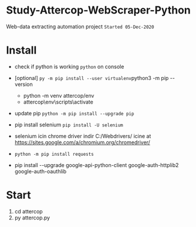 # Study-Attercop-WebScraper-Python
Web-data extracting automation project
`Started 05-Dec-2020`

# Install
- check if python is working `python` on console
- [optional] `py -m pip install --user virtualenv`python3 -m pip --version
    - python -m venv attercop/env
    - attercop\env\scripts\activate
- update pip `python -m pip install --upgrade pip`
- pip install selenium `pip install -U selenium`
- selenium icin chrome driver indir C:/Webdrivers/ icine at https://sites.google.com/a/chromium.org/chromedriver/
- `python -m pip install requests`

- pip install --upgrade google-api-python-client google-auth-httplib2 google-auth-oauthlib

# Start
1. cd attercop
2. py attercop.py